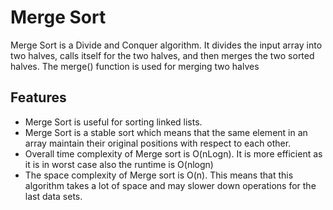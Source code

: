 # Merge Sort

 Merge Sort is a Divide and Conquer algorithm. It divides the input array into two halves, calls itself for the two halves, and then merges the two sorted halves. The merge() function is used for merging two halves

## Features

- Merge Sort is useful for sorting linked lists.
- Merge Sort is a stable sort which means that the same element in an array maintain their original positions with respect to each other.
- Overall time complexity of Merge sort is O(nLogn). It is more efficient as it is in worst case also the runtime is O(nlogn)
- The space complexity of Merge sort is O(n). This means that this algorithm takes a lot of space and may slower down operations for the last data sets.

  
